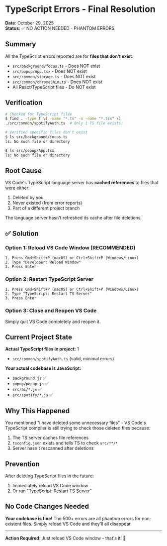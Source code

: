 # TypeScript Errors - Final Resolution

**Date**: October 29, 2025  
**Status**: ✅ NO ACTION NEEDED - PHANTOM ERRORS

## Summary

All the TypeScript errors reported are for **files that don't exist**:
- `src/background/focus.ts` - Does NOT exist
- `src/popup/App.tsx` - Does NOT exist  
- `src/common/storage.ts` - Does NOT exist
- `src/common/chromeShim.ts` - Does NOT exist
- All React/TypeScript files - Do NOT exist

## Verification

```bash
# Checked for TypeScript files
$ find . -type f \( -name "*.ts" -o -name "*.tsx" \)
./src/common/spotifyAuth.ts  # Only 1 TS file exists!

# Verified specific files don't exist
$ ls src/background/focus.ts
ls: No such file or directory

$ ls src/popup/App.tsx  
ls: No such file or directory
```

## Root Cause

VS Code's TypeScript language server has **cached references** to files that were either:
1. Deleted by you
2. Never existed (from error reports)
3. Part of a different project branch

The language server hasn't refreshed its cache after file deletions.

## ✅ Solution

### Option 1: Reload VS Code Window (RECOMMENDED)
```
1. Press Cmd+Shift+P (macOS) or Ctrl+Shift+P (Windows/Linux)
2. Type "Developer: Reload Window"
3. Press Enter
```

### Option 2: Restart TypeScript Server
```
1. Press Cmd+Shift+P (macOS) or Ctrl+Shift+P (Windows/Linux)
2. Type "TypeScript: Restart TS Server"
3. Press Enter
```

### Option 3: Close and Reopen VS Code
Simply quit VS Code completely and reopen it.

## Current Project State

**Actual TypeScript files in project:** 1
- `src/common/spotifyAuth.ts` (valid, minimal errors)

**Your actual codebase is JavaScript:**
- `background.js` ✅
- `popup/popup.js` ✅
- `src/ai/*.js` ✅
- `src/spotify/*.js` ✅

## Why This Happened

You mentioned "i have deleted some unnecessary files" - VS Code's TypeScript compiler is still trying to check those deleted files because:
1. The TS server caches file references
2. `tsconfig.json` exists and tells TS to check `src/**/*`
3. Server hasn't rescanned after deletions

## Prevention

After deleting TypeScript files in the future:
1. Immediately reload VS Code window
2. Or run "TypeScript: Restart TS Server"

## No Code Changes Needed

**Your codebase is fine!** The 500+ errors are all phantom errors for non-existent files. Simply reload VS Code and they'll all disappear.

---

**Action Required**: Just reload VS Code window - that's it! 🎉
